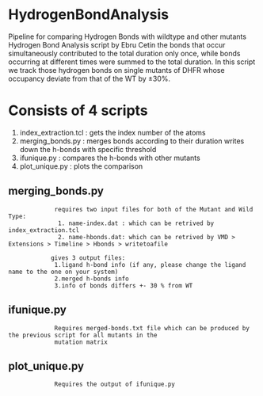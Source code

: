 # HydrogenBondAnalysis
Pipeline for comparing Hydrogen Bonds with wildtype and other mutants
Hydrogen Bond Analysis script by Ebru Cetin
the bonds that occur simultaneously contributed to the total duration 
only once, while bonds occurring at different times were summed to the
total duration. In this script we track those hydrogen bonds on 
single mutants of DHFR whose occupancy deviate from that of the WT by ±30%.

# Consists of 4 scripts
1. index_extraction.tcl : gets the index number of the atoms
2. merging_bonds.py     : merges bonds according to their duration
                          writes down the h-bonds with specific threshold
3. ifunique.py          : compares the h-bonds with other mutants
4. plot_unique.py       : plots the comparison

## merging_bonds.py 
                 requires two input files for both of the Mutant and Wild Type:
                  1. name-index.dat : which can be retrived by index_extraction.tcl
                  2. name-hbonds.dat: which can be retrived by VMD > Extensions > Timeline > Hbonds > writetoafile

                gives 3 output files:
                 1.ligand h-bond info (if any, please change the ligand name to the one on your system)
                 2.merged h-bonds info
                 3.info of bonds differs +- 30 % from WT

## ifunique.py
                 Requires merged-bonds.txt file which can be produced by the previous script for all mutants in the
                 mutation matrix

## plot_unique.py
                 Requires the output of ifunique.py
